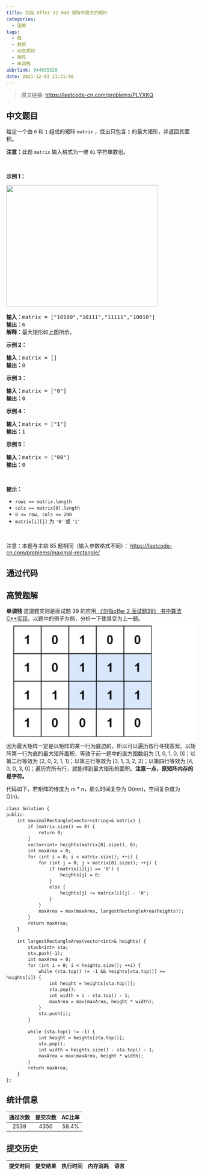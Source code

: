```yaml
---
title: 剑指 Offer II 040-矩阵中最大的矩形
categories:
  - 困难
tags:
  - 栈
  - 数组
  - 动态规划
  - 矩阵
  - 单调栈
abbrlink: 944885320
date: 2021-12-03 21:31:08
---
```


> 原文链接: https://leetcode-cn.com/problems/PLYXKQ




## 中文题目
<div><p>给定一个由&nbsp;<code>0</code> 和 <code>1</code>&nbsp;组成的矩阵 <code>matrix</code>&nbsp;，找出只包含 <code>1</code> 的最大矩形，并返回其面积。</p>

<p><strong>注意：</strong>此题 <code>matrix</code>&nbsp;输入格式为一维 <code>01</code> 字符串数组。</p>

<p>&nbsp;</p>

<p><strong>示例 1：</strong></p>

<p><img alt="" src="https://assets.leetcode.com/uploads/2020/09/14/maximal.jpg" style="width: 402px; height: 322px;" /></p>

<pre>
<strong>输入：</strong>matrix = ["10100","10111","11111","10010"]
<strong>输出：</strong>6
<strong>解释：</strong>最大矩形如上图所示。
</pre>

<p><strong>示例 2：</strong></p>

<pre>
<strong>输入：</strong>matrix = []
<strong>输出：</strong>0
</pre>

<p><strong>示例 3：</strong></p>

<pre>
<strong>输入：</strong>matrix = ["0"]
<strong>输出：</strong>0
</pre>

<p><strong>示例 4：</strong></p>

<pre>
<strong>输入：</strong>matrix = ["1"]
<strong>输出：</strong>1
</pre>

<p><strong>示例 5：</strong></p>

<pre>
<strong>输入：</strong>matrix = ["00"]
<strong>输出：</strong>0
</pre>

<p>&nbsp;</p>

<p><strong>提示：</strong></p>

<ul>
	<li><code>rows == matrix.length</code></li>
	<li><code>cols == matrix[0].length</code></li>
	<li><code>0 &lt;= row, cols &lt;= 200</code></li>
	<li><code>matrix[i][j]</code> 为 <code>'0'</code> 或 <code>'1'</code></li>
</ul>

<p>&nbsp;</p>

<p>注意：本题与主站 85 题相同（输入参数格式不同）：&nbsp;<a href="https://leetcode-cn.com/problems/maximal-rectangle/">https://leetcode-cn.com/problems/maximal-rectangle/</a></p>
</div>

## 通过代码
<RecoDemo>
</RecoDemo>


## 高赞题解
**单调栈**
这道题实则是面试题 39 的应用[
《剑指offer 2 面试题39》 书中算法C++实现](https://leetcode-cn.com/problems/0ynMMM/solution/jian-zhi-offer-2-mian-shi-ti-39-shu-zhon-qzaw/)。以题中的例子为例，分析一下使其变为上一题。
![image.png](../images/PLYXKQ-0.png)
因为最大矩阵一定是以矩阵的某一行为底边的，所以可以遍历各行寻找答案。以矩阵第一行为底的最大矩阵面积，等效于前一题中的直方图数组为 [1, 0, 1, 0, 0]；以第二行等效为 [2, 0, 2, 1, 1]；以第三行等效为 [3, 1, 3, 2, 2]；以第四行等效为 [4, 0, 0, 3, 0]；遍历完所有行，就能得到最大矩形的面积。**注意一点，原矩阵内存的是字符。**

代码如下，若矩阵的维度为 m * n，那么时间复杂为 O(mn)，空间复杂度为 O(n)。
```
class Solution {
public:
    int maximalRectangle(vector<string>& matrix) {
        if (matrix.size() == 0) {
            return 0;
        }
        vector<int> heights(matrix[0].size(), 0);
        int maxArea = 0;
        for (int i = 0; i < matrix.size(); ++i) {
            for (int j = 0; j < matrix[0].size(); ++j) {
                if (matrix[i][j] == '0') {
                    heights[j] = 0;
                }
                else {
                    heights[j] += matrix[i][j] - '0';
                }
            }
            maxArea = max(maxArea, largestRectangleArea(heights));
        }
        return maxArea;
    }

    int largestRectangleArea(vector<int>& heights) {
        stack<int> sta;
        sta.push(-1);
        int maxArea = 0;
        for (int i = 0; i < heights.size(); ++i) {
            while (sta.top() != -1 && heights[sta.top()] >= heights[i]) {
                int height = heights[sta.top()];
                sta.pop();
                int width = i - sta.top() - 1;
                maxArea = max(maxArea, height * width);
            }
            sta.push(i);
        }

        while (sta.top() != -1) {
            int height = heights[sta.top()];
            sta.pop();
            int width = heights.size() - sta.top() - 1;
            maxArea = max(maxArea, height * width);
        }
        return maxArea;
    }
};
```


## 统计信息
| 通过次数 | 提交次数 | AC比率 |
| :------: | :------: | :------: |
|    2539    |    4350    |   58.4%   |

## 提交历史
| 提交时间 | 提交结果 | 执行时间 |  内存消耗  | 语言 |
| :------: | :------: | :------: | :--------: | :--------: |
